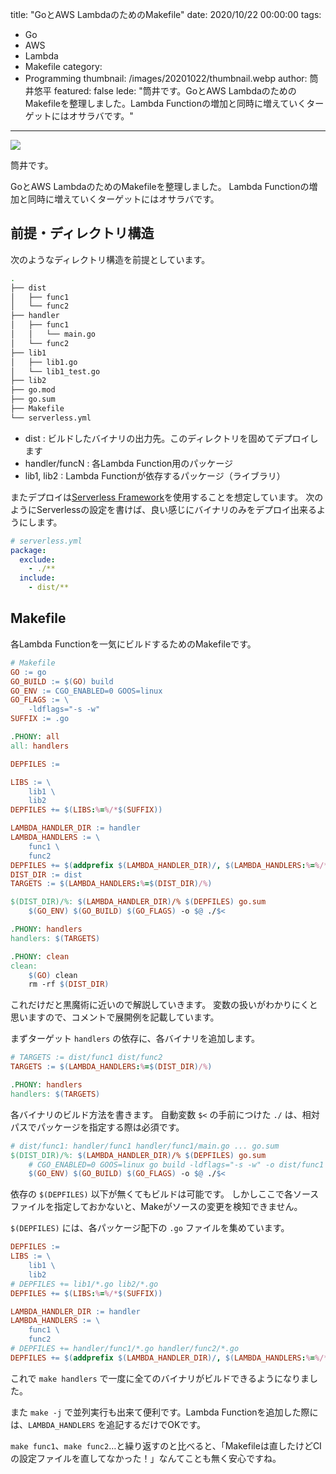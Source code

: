 title: "GoとAWS LambdaのためのMakefile"
date: 2020/10/22 00:00:00
tags:
  - Go
  - AWS
  - Lambda
  - Makefile
category:
  - Programming
thumbnail: /images/20201022/thumbnail.webp
author: 筒井悠平
featured: false
lede: "筒井です。GoとAWS LambdaのためのMakefileを整理しました。Lambda Functionの増加と同時に増えていくターゲットにはオサラバです。"
---

<img src="/images/20201022/GNU-make.webp" class="img-middle-size">

筒井です。

GoとAWS LambdaのためのMakefileを整理しました。
Lambda Functionの増加と同時に増えていくターゲットにはオサラバです。


## 前提・ディレクトリ構造

次のようなディレクトリ構造を前提としています。

```bash
.
├── dist
│   ├── func1
│   └── func2
├── handler
│   ├── func1
│   │   └── main.go
│   └── func2
├── lib1
│   ├── lib1.go
│   └── lib1_test.go
├── lib2
├── go.mod
├── go.sum
├── Makefile
└── serverless.yml
```

- dist : ビルドしたバイナリの出力先。このディレクトリを固めてデプロイします
- handler/funcN : 各Lambda Function用のパッケージ
- lib1, lib2 : Lambda Functionが依存するパッケージ（ライブラリ）

またデプロイは[Serverless Framework](https://www.serverless.com/)を使用することを想定しています。
次のようにServerlessの設定を書けば、良い感じにバイナリのみをデプロイ出来るようにします。

```yaml
# serverless.yml
package:
  exclude:
    - ./**
  include:
    - dist/**
```


## Makefile

各Lambda Functionを一気にビルドするためのMakefileです。

```makefile
# Makefile
GO := go
GO_BUILD := $(GO) build
GO_ENV := CGO_ENABLED=0 GOOS=linux
GO_FLAGS := \
	-ldflags="-s -w"
SUFFIX := .go

.PHONY: all
all: handlers

DEPFILES := 

LIBS := \
	lib1 \
	lib2
DEPFILES += $(LIBS:%=%/*$(SUFFIX))

LAMBDA_HANDLER_DIR := handler
LAMBDA_HANDLERS := \
	func1 \
	func2
DEPFILES += $(addprefix $(LAMBDA_HANDLER_DIR)/, $(LAMBDA_HANDLERS:%=%/*$(SUFFIX)))
DIST_DIR := dist
TARGETS := $(LAMBDA_HANDLERS:%=$(DIST_DIR)/%)

$(DIST_DIR)/%: $(LAMBDA_HANDLER_DIR)/% $(DEPFILES) go.sum
	$(GO_ENV) $(GO_BUILD) $(GO_FLAGS) -o $@ ./$<

.PHONY: handlers
handlers: $(TARGETS)

.PHONY: clean
clean:
	$(GO) clean
	rm -rf $(DIST_DIR)
```

これだけだと黒魔術に近いので解説していきます。
変数の扱いがわかりにくと思いますので、コメントで展開例を記載しています。

まずターゲット `handlers` の依存に、各バイナリを追加します。

```makefile
# TARGETS := dist/func1 dist/func2
TARGETS := $(LAMBDA_HANDLERS:%=$(DIST_DIR)/%)

.PHONY: handlers
handlers: $(TARGETS)
```

各バイナリのビルド方法を書きます。
自動変数 `$<` の手前につけた `./` は、相対パスでパッケージを指定する際は必須です。

```makefile
# dist/func1: handler/func1 handler/func1/main.go ... go.sum
$(DIST_DIR)/%: $(LAMBDA_HANDLER_DIR)/% $(DEPFILES) go.sum
    # CGO_ENABLED=0 GOOS=linux go build -ldflags="-s -w" -o dist/func1 ./handler/func1
    $(GO_ENV) $(GO_BUILD) $(GO_FLAGS) -o $@ ./$<
```

依存の `$(DEPFILES)` 以下が無くてもビルドは可能です。
しかしここで各ソースファイルを指定しておかないと、Makeがソースの変更を検知できません。

`$(DEPFILES)` には、各パッケージ配下の `.go` ファイルを集めています。

```makefile
DEPFILES := 
LIBS := \
	lib1 \
	lib2
# DEPFILES += lib1/*.go lib2/*.go
DEPFILES += $(LIBS:%=%/*$(SUFFIX))

LAMBDA_HANDLER_DIR := handler
LAMBDA_HANDLERS := \
	func1 \
	func2
# DEPFILES += handler/func1/*.go handler/func2/*.go
DEPFILES += $(addprefix $(LAMBDA_HANDLER_DIR)/, $(LAMBDA_HANDLERS:%=%/*$(SUFFIX)))
```

これで `make handlers` で一度に全てのバイナリがビルドできるようになりました。

また `make -j` で並列実行も出来て便利です。Lambda Functionを追加した際には、`LAMBDA_HANDLERS` を追記するだけでOKです。

`make func1`、`make func2`…と繰り返すのと比べると、「Makefileは直したけどCIの設定ファイルを直してなかった！」なんてことも無く安心ですね。

